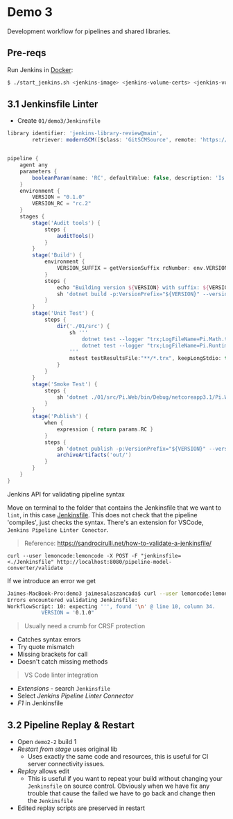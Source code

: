 # Demo 3

Development workflow for pipelines and shared libraries.

## Pre-reqs

Run Jenkins in [Docker](https://www.docker.com/products/docker-desktop):

```bash
$ ./start_jenkins.sh <jenkins-image> <jenkins-volume-certs> <jenkins-volume-data>
```

## 3.1 Jenkinsfile Linter

* Create `01/demo3/Jenkinsfile`

```groovy
library identifier: 'jenkins-library-review@main',
        retriever: modernSCM([$class: 'GitSCMSource', remote: 'https://github.com/JaimeSalas/jenkins-library-review.git'])


pipeline {
    agent any
    parameters {
        booleanParam(name: 'RC', defaultValue: false, description: 'Is this a Release Candidate?')
    }
    environment {
        VERSION = "0.1.0"
        VERSION_RC = "rc.2"
    }
    stages {
        stage('Audit tools') {
            steps {
                auditTools()
            }
        }
        stage('Build') {
            environment {
                VERSION_SUFFIX = getVersionSuffix rcNumber: env.VERSION_RC, isReleaseCandidate: params.RC
            }
            steps {
                echo "Building version ${VERSION} with suffix: ${VERSION_SUFFIX}"
                sh 'dotnet build -p:VersionPrefix="${VERSION}" --version-suffix "${VERSION_SUFFIX}" ./01/src/Pi.Web/Pi.Web.csproj'
            }
        }
        stage('Unit Test') {
            steps {
                dir('./01/src') {
                    sh '''
                        dotnet test --logger "trx;LogFileName=Pi.Math.trx" Pi.Math.Tests/Pi.Math.Tests.csproj
                        dotnet test --logger "trx;LogFileName=Pi.Runtime.trx" Pi.Runtime.Tests/Pi.Runtime.Tests.csproj
                    '''
                    mstest testResultsFile:"**/*.trx", keepLongStdio: true
                }
            }
        }
        stage('Smoke Test') {
            steps {
                sh 'dotnet ./01/src/Pi.Web/bin/Debug/netcoreapp3.1/Pi.Web.dll'
            }
        }
        stage('Publish') {
            when {
                expression { return params.RC }
            }
            steps {
                sh 'dotnet publish -p:VersionPrefix="${VERSION}" --version-suffix "${VERSION_RC}" ./01/src/Pi.Web/Pi.Web.csproj -o ./out'
                archiveArtifacts('out/')
            }
        }
    }
}
```

Jenkins API for validating pipeline syntax

Move on  terminal to the folder that contains the Jenkinsfile that we want to `lint`, in this case [Jenkinsfile](jenkins-pipeline-demos/01/demo3/). This does not check that the pipeline 'compiles', just checks the syntax. There's an extension for VSCode, `Jenkins Pipeline Linter Conector`.

> Reference: https://sandrocirulli.net/how-to-validate-a-jenkinsfile/

```
curl --user lemoncode:lemoncode -X POST -F "jenkinsfile=<./Jenkinsfile" http://localhost:8080/pipeline-model-converter/validate
```
If we introduce an error we get

```bash
Jaimes-MacBook-Pro:demo3 jaimesalaszancada$ curl --user lemoncode:lemoncode -X POST -F "jenkinsfile=<./Jenkinsfile" http://localhost:8080/pipeline-model-converter/validate
Errors encountered validating Jenkinsfile:
WorkflowScript: 10: expecting ''', found '\n' @ line 10, column 34.
           VERSION = '0.1.0" 
```

> Usually need a crumb for CRSF protection

- Catches syntax errors
- Try quote mismatch
- Missing brackets for call
- Doesn't catch missing methods

> VS Code linter integration

- _Extensions_ - search `Jenkinsfile`
- Select _Jenkins Pipeline Linter Connector_
- _F1_ in Jenkinsfile

## 3.2 Pipeline Replay & Restart

- Open `demo2-2` build 1
- _Restart from stage_ uses original lib
    * Uses exactly the same code and resources, this is useful for CI server connectivity issues.
- _Replay_ allows edit
    * This is useful if you want to repeat your build without changing your `Jenkinsfile` on source control. Obviously when we have fix any trouble that cause the failed we have to go back and change then the `Jenkinsfile`
- Edited replay scripts are preserved in restart

